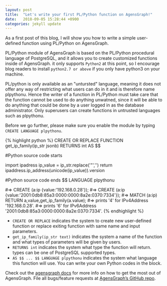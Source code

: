 ```yaml
---
layout: post
title:  "Let's write your first PL/Python function on AgensGraph!"
date:   2018-09-05 15:28:44 +0900
categories: jekyll update
---
```

As a first post of this blog, I will show you how to write a simple user-defined function using PL/Python on AgensGraph.

PL/Python module of AgensGraph is based on the PL/Python procedural language of PostgreSQL, and it allows you to create customized functions inside of AgensGraph. it only supports `Python2` at this point, so I encourage blog readers to install `python2.7 or above` if you only have python3 on your machine.

PL/python is only available as an "untursted" language, meaning it does not offer any way of restricting what users can do in it and is therefore name plpythonu. Hence the writer of a function in PL/Python must take care that the function cannot be used to do anything unwatned, since it will be able to do anything that could be done by a user logged in as the database administrator. Only superusers can create functions in untrusted languages such as plpythonu.

Before we go further, please make sure you enable the module by typing `CREATE LANGUAGE plpythonu`. 

{% highlight python %}
CREATE OR REPLACE FUNCTION get_ip_family(ip_str jsonb)
RETURNS int
AS $$

#Python source code starts

import ipadress
ip_value = ip_str.replace('\"','')
return ipaddress.ip_address(unicode(ip_value)).version

#Python source code ends
$$ LANGUAGE plpythonu

#=> CREATE (a:ip {value:'192.168.0.28'});
#=> CREATE (a:ip {value:'2001:0db8:85a3:0000:0000:8a2e:0370:7334'});
#=> MATCH (a:ip) RETURN a,value,get_ip_family(a.value);
#=> prints '4' for IPv4Address '192.168.0.28'. 
#=> prints '6' for IPv6Address '2001:0db8:85a3:0000:0000:8a2e:0370:7334'.
{% endhighlight %}

- `CREATE OR REPLACE` indicates the system to create new user-defined function or replace exiting function with same name and input parameters.
- `get_ip_family(ip_str text)` indicates the system a name of the function and what types of parameters will be given by users.
- `RETURNS int` indicates the system what type the function will return. types can be one of PostgreSQL supported types.
- `AS $$ ... $$ LANGUAGE plpythonu` indicates the system what language this function will use. You can write your own Python codes in the block.

Check out the [agensgraph docs][agensgraph-docs] for more info on how to get the most out of AgensGraph. File all bugs/feature requests at [AgensGraph’s GitHub repo][agensgraph-github]. 

[agensgraph-docs]: https://bitnine.net/documentation
[agensgraph-github]:   https://github.com/bitnine-oss/agensgraph

